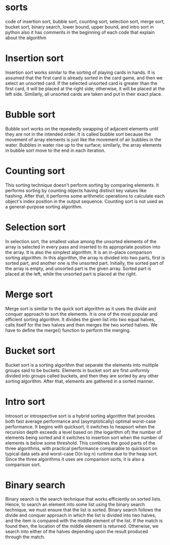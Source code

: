 # sorts
code of insertion sort, bubble sort, counting sort, selection sort, merge sort, bucket sort, binary search, lower bound, upper bound, and intro sort in python
also it has comments in the beginning of each code that explain about the algorithm

# Insertion sort

Insertion sort works similar to the sorting of playing cards in hands. It is assumed that the first card is already sorted in the card game, and then we select an unsorted card. If the selected unsorted card is greater than the first card, it will be placed at the right side; otherwise, it will be placed at the left side. Similarly, all unsorted cards are taken and put in their exact place.

# Bubble sort

Bubble sort works on the repeatedly swapping of adjacent elements until they are not in the intended order. It is called bubble sort because the movement of array elements is just like the movement of air bubbles in the water. Bubbles in water rise up to the surface; similarly, the array elements in bubble sort move to the end in each iteration.

# Counting sort

This sorting technique doesn't perform sorting by comparing elements. It performs sorting by counting objects having distinct key values like hashing. After that, it performs some arithmetic operations to calculate each object's index position in the output sequence. Counting sort is not used as a general-purpose sorting algorithm.

# Selection sort

In selection sort, the smallest value among the unsorted elements of the array is selected in every pass and inserted to its appropriate position into the array. It is also the simplest algorithm. It is an in-place comparison sorting algorithm. In this algorithm, the array is divided into two parts, first is sorted part, and another one is the unsorted part. Initially, the sorted part of the array is empty, and unsorted part is the given array. Sorted part is placed at the left, while the unsorted part is placed at the right.

# Merge sort

Merge sort is similar to the quick sort algorithm as it uses the divide and conquer approach to sort the elements. It is one of the most popular and efficient sorting algorithm. It divides the given list into two equal halves, calls itself for the two halves and then merges the two sorted halves. We have to define the merge() function to perform the merging.

# Bucket sort

Bucket sort is a sorting algorithm that separate the elements into multiple groups said to be buckets. Elements in bucket sort are first uniformly divided into groups called buckets, and then they are sorted by any other sorting algorithm. After that, elements are gathered in a sorted manner.

# Intro sort

Introsort or introspective sort is a hybrid sorting algorithm that provides both fast average performance and (asymptotically) optimal worst-case performance. It begins with quicksort, it switches to heapsort when the recursion depth exceeds a level based on (the logarithm of) the number of elements being sorted and it switches to insertion sort when the number of elements is below some threshold. This combines the good parts of the three algorithms, with practical performance comparable to quicksort on typical data sets and worst-case O(n log n) runtime due to the heap sort. Since the three algorithms it uses are comparison sorts, it is also a comparison sort. 

# Binary search

Binary search is the search technique that works efficiently on sorted lists. Hence, to search an element into some list using the binary search technique, we must ensure that the list is sorted.
Binary search follows the divide and conquer approach in which the list is divided into two halves, and the item is compared with the middle element of the list. If the match is found then, the location of the middle element is returned. Otherwise, we search into either of the halves depending upon the result produced through the match.

